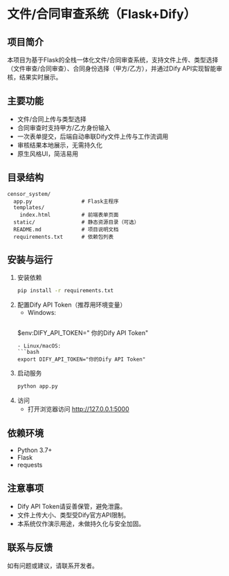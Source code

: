 # 文件/合同审查系统（Flask+Dify）

## 项目简介
本项目为基于Flask的全栈一体化文件/合同审查系统，支持文件上传、类型选择（文件审查/合同审查）、合同身份选择（甲方/乙方），并通过Dify API实现智能审核，结果实时展示。

## 主要功能
- 文件/合同上传与类型选择
- 合同审查时支持甲方/乙方身份输入
- 一次表单提交，后端自动串联Dify文件上传与工作流调用
- 审核结果本地展示，无需持久化
- 原生风格UI，简洁易用

## 目录结构
```
censor_system/
  app.py                # Flask主程序
  templates/
    index.html          # 前端表单页面
  static/               # 静态资源目录（可选）
  README.md             # 项目说明文档
  requirements.txt      # 依赖包列表
```

## 安装与运行
1. 安装依赖
   ```bash
   pip install -r requirements.txt
   ```
2. 配置Dify API Token（推荐用环境变量）
   - Windows:
     ```powershell
    $env:DIFY_API_TOKEN=" 你的Dify API Token"
     ```
   - Linux/macOS:
     ```bash
     export DIFY_API_TOKEN="你的Dify API Token"
     ```
3. 启动服务
   ```bash
   python app.py
   ```
4. 访问
   - 打开浏览器访问 http://127.0.0.1:5000

## 依赖环境
- Python 3.7+
- Flask
- requests

## 注意事项
- Dify API Token请妥善保管，避免泄露。
- 文件上传大小、类型受Dify官方API限制。
- 本系统仅作演示用途，未做持久化与安全加固。

## 联系与反馈
如有问题或建议，请联系开发者。 
